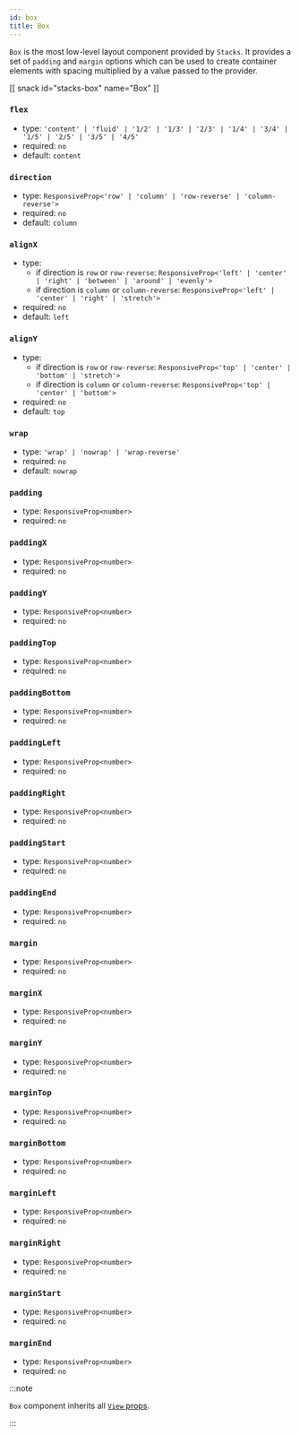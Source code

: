 ```yaml
---
id: box
title: Box
---
```


`Box` is the most low-level layout component provided by `Stacks`. It provides a set of `padding` and `margin` options which can be used to create container elements with spacing multiplied by a value passed to the provider.

[[ snack id="stacks-box" name="Box" ]]

### `flex`

- type: `'content' | 'fluid' | '1/2' | '1/3' | '2/3' | '1/4' | '3/4' | '1/5' | '2/5' | '3/5' | '4/5'`
- required: `no`
- default: `content`

### `direction`

- type: `ResponsiveProp<'row' | 'column' | 'row-reverse' | 'column-reverse'>`
- required: `no`
- default: `column`

### `alignX`

- type:
  - if direction is `row` or `row-reverse`: `ResponsiveProp<'left' | 'center' | 'right' | 'between' | 'around' | 'evenly'>`
  - if direction is `column` or `column-reverse`: `ResponsiveProp<'left' | 'center' | 'right' | 'stretch'>`
- required: `no`
- default: `left`

### `alignY`

- type:
  - if direction is `row` or `row-reverse`: `ResponsiveProp<'top' | 'center' | 'bottom' | 'stretch'>`
  - if direction is `column` or `column-reverse`: `ResponsiveProp<'top' | 'center' | 'bottom'>`
- required: `no`
- default: `top`

### `wrap`

- type: `'wrap' | 'nowrap' | 'wrap-reverse'`
- required: `no`
- default: `nowrap`

### `padding`

- type: `ResponsiveProp<number>`
- required: `no`

### `paddingX`

- type: `ResponsiveProp<number>`
- required: `no`

### `paddingY`

- type: `ResponsiveProp<number>`
- required: `no`

### `paddingTop`

- type: `ResponsiveProp<number>`
- required: `no`

### `paddingBottom`

- type: `ResponsiveProp<number>`
- required: `no`

### `paddingLeft`

- type: `ResponsiveProp<number>`
- required: `no`

### `paddingRight`

- type: `ResponsiveProp<number>`
- required: `no`

### `paddingStart`

- type: `ResponsiveProp<number>`
- required: `no`

### `paddingEnd`

- type: `ResponsiveProp<number>`
- required: `no`

### `margin`

- type: `ResponsiveProp<number>`
- required: `no`

### `marginX`

- type: `ResponsiveProp<number>`
- required: `no`

### `marginY`

- type: `ResponsiveProp<number>`
- required: `no`

### `marginTop`

- type: `ResponsiveProp<number>`
- required: `no`

### `marginBottom`

- type: `ResponsiveProp<number>`
- required: `no`

### `marginLeft`

- type: `ResponsiveProp<number>`
- required: `no`

### `marginRight`

- type: `ResponsiveProp<number>`
- required: `no`

### `marginStart`

- type: `ResponsiveProp<number>`
- required: `no`

### `marginEnd`

- type: `ResponsiveProp<number>`
- required: `no`

:::note

`Box` component inherits all [`View` props](https://reactnative.dev/docs/view).

:::
